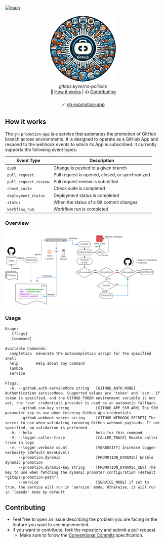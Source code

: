 [![main](https://github.com/isometry/gh-promotion-app/actions/workflows/main.yaml/badge.svg?branch=main)](https://github.com/isometry/gh-promotion-app/actions/workflows/main.yaml)
<br>

<p align="center" width="100%">
    <img src="https://github.com/isometry/gh-promotion-app/blob/main/docs/images/banner.png?raw=true" width="220"></img>
    <br>
    <i>gitops.kyverno-policies</i>
    <br>
    🔎 <a href="#how-it-works">How it works</a> | 👍 <a href="#contributing">Contributing</a>
    <br><br>
    🪄 <a href="https://github.com/isometry/gh-promotion-app">gh-promotion-app</a>
</p>

## How it works

The `gh-promotion-app` is a service that automates the promotion of GitHub branch across environments. It is designed to
operate as a GitHub App and respond to the webhook events to which its App is subscribed.
It currently supports the following event types:

| Event Type            | Description                                     |
|-----------------------|-------------------------------------------------|
| `push`                | Change is pushed to a given branch              |
| `pull_request`        | Pull request is opened, closed, or synchronized |
| `pull_request_review` | Pull request review is submitted                |
| `check_suite`         | Check suite is completed                        |
| `deployment_status`   | Deployment status is completed                  |
| `status`              | When the status of a Git commit changes         |
| `workflow_run`        | Workflow run is completed                       |

### Overview

<img src="https://github.com/isometry/gh-promotion-app/blob/main/docs/images/overview.png?raw=true" width="500"></img>

### Usage

```console
Usage:
   [flags]
   [command]

Available Commands:
  completion  Generate the autocompletion script for the specified shell
  help        Help about any command
  lambda      
  service     

Flags:
  -A, --github.auth-serviceMode string   [GITHUB_AUTH_MODE] Authentication serviceMode. Supported values are 'token' and 'ssm'. If token is specified, and the GITHUB_TOKEN environment variable is not set, the 'ssm' credentials provider is used as an automatic fallback.
      --github.ssm-key string            [GITHUB_APP_SSM_ARN] The SSM parameter key to use when fetching GitHub App credentials
      --github.webhook-secret string     [GITHUB_WEBHOOK_SECRET] The secret to use when validating incoming GitHub webhook payloads. If not specified, no validation is performed
  -h, --help                             help for this command
  -V, --logger.caller-trace              [CALLER_TRACE] Enable caller trace in logs
  -v, --logger.verbose count             [VERBOSITY] Increase logger verbosity (default WarnLevel)
      --promotion.dynamic                [PROMOTION_DYNAMIC] Enable dynamic promotion
      --promotion.dynamic-key string     [PROMOTION_DYNAMIC_KEY] The key to use when fetching the dynamic promoter configuration (default "gitops-promotion-path")
      --service                          [SERVICE_MODE] If set to true, the service will run in 'service' mode. Otherwise, it will run in 'lambda' mode by default
```

## Contributing

* Feel free to open an issue describing the problem you are facing or the feature you want to see implemented.
* If you want to contribute, fork the repository and submit a pull request.
    * Make sure to follow the [Conventional Commits](https://www.conventionalcommits.org/en/v1.0.0/) specification.
